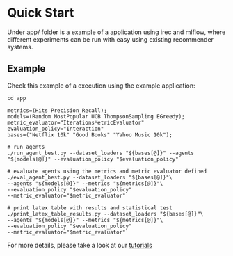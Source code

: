 # Quick Start

Under app/ folder is a example of a application using irec and mlflow, where different experiments can be run with easy using existing recommender systems.

## Example

Check this example of a execution using the example application:

    cd app

    metrics=(Hits Precision Recall);
    models=(Random MostPopular UCB ThompsonSampling EGreedy);
    metric_evaluator="IterationsMetricEvaluator"
    evaluation_policy="Interaction"
    bases=("Netflix 10k" "Good Books" "Yahoo Music 10k");

    # run agents
    ./run_agent_best.py --dataset_loaders "${bases[@]}" --agents "${models[@]}" --evaluation_policy "$evaluation_policy"
  
    # evaluate agents using the metrics and metric evaluator defined
    ./eval_agent_best.py --dataset_loaders "${bases[@]}"\
    --agents "${models[@]}" --metrics "${metrics[@]}"\
    --evaluation_policy "$evaluation_policy"
    --metric_evaluator="$metric_evaluator"

    # print latex table with results and statistical test
    ./print_latex_table_results.py --dataset_loaders "${bases[@]}"\
    --agents "${models[@]}" --metrics "${metrics[@]}"\
    --evaluation_policy "$evaluation_policy"
    --metric_evaluator="$metric_evaluator"

For more details, please take a look at our [tutorials](run_example.ipynb)